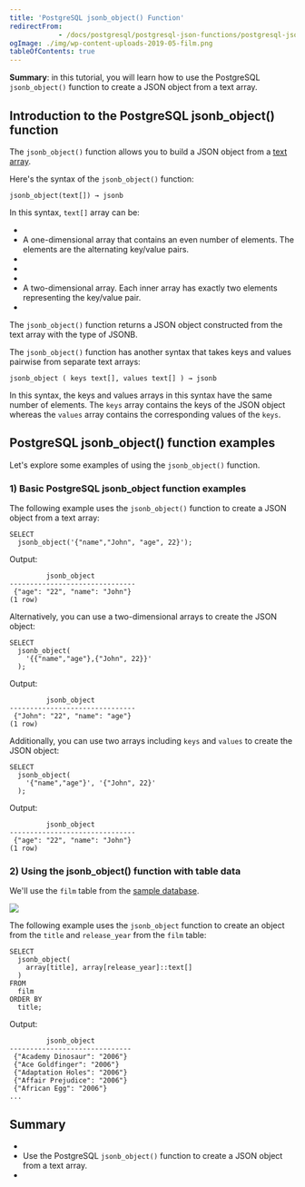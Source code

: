 ```yaml
---
title: 'PostgreSQL jsonb_object() Function'
redirectFrom: 
            - /docs/postgresql/postgresql-json-functions/postgresql-jsonb_object/
ogImage: ./img/wp-content-uploads-2019-05-film.png
tableOfContents: true
---
```



**Summary**: in this tutorial, you will learn how to use the PostgreSQL `jsonb_object()` function to create a JSON object from a text array.





## Introduction to the PostgreSQL jsonb_object() function





The `jsonb_object()` function allows you to build a JSON object from a [text](/docs/postgresql/postgresql-char-varchar-text/) [array](https://www.postgresqltutorial.com/postgresql-tutorial/postgresql-array).





Here's the syntax of the `jsonb_object()` function:





```
jsonb_object(text[]) → jsonb
```





In this syntax, `text[]` array can be:





- 
- A one-dimensional array that contains an even number of elements. The elements are the alternating key/value pairs.
- 
-
- 
- A two-dimensional array. Each inner array has exactly two elements representing the key/value pair.
- 





The `jsonb_object()` function returns a JSON object constructed from the text array with the type of JSONB.





The `jsonb_object()` function has another syntax that takes keys and values pairwise from separate text arrays:





```
jsonb_object ( keys text[], values text[] ) → jsonb
```





In this syntax, the keys and values arrays in this syntax have the same number of elements. The `keys` array contains the keys of the JSON object whereas the `values` array contains the corresponding values of the `keys`.





## PostgreSQL jsonb_object() function examples





Let's explore some examples of using the `jsonb_object()` function.





### 1) Basic PostgreSQL jsonb_object function examples





The following example uses the `jsonb_object()` function to create a JSON object from a text array:





```
SELECT
  jsonb_object('{"name","John", "age", 22}');
```





Output:





```
         jsonb_object
-------------------------------
 {"age": "22", "name": "John"}
(1 row)
```





Alternatively, you can use a two-dimensional arrays to create the JSON object:





```
SELECT
  jsonb_object(
    '{{"name","age"},{"John", 22}}'
  );
```





Output:





```
         jsonb_object
-------------------------------
 {"John": "22", "name": "age"}
(1 row)
```





Additionally, you can use two arrays including `keys` and `values` to create the JSON object:





```
SELECT
  jsonb_object(
    '{"name","age"}', '{"John", 22}'
  );
```





Output:





```
         jsonb_object
-------------------------------
 {"age": "22", "name": "John"}
(1 row)
```





### 2) Using the jsonb_object() function with table data





We'll use the `film` table from the [sample database](https://www.postgresqltutorial.com/postgresql-getting-started/postgresql-sample-database/).





![](./img/wp-content-uploads-2019-05-film.png)





The following example uses the `jsonb_object` function to create an object from the `title` and `release_year` from the `film` table:





```
SELECT
  jsonb_object(
    array[title], array[release_year]::text[]
  )
FROM
  film
ORDER BY
  title;
```





Output:





```
         jsonb_object
------------------------------
 {"Academy Dinosaur": "2006"}
 {"Ace Goldfinger": "2006"}
 {"Adaptation Holes": "2006"}
 {"Affair Prejudice": "2006"}
 {"African Egg": "2006"}
...
```





## Summary





- 
- Use the PostgreSQL `jsonb_object()` function to create a JSON object from a text array.
- 


